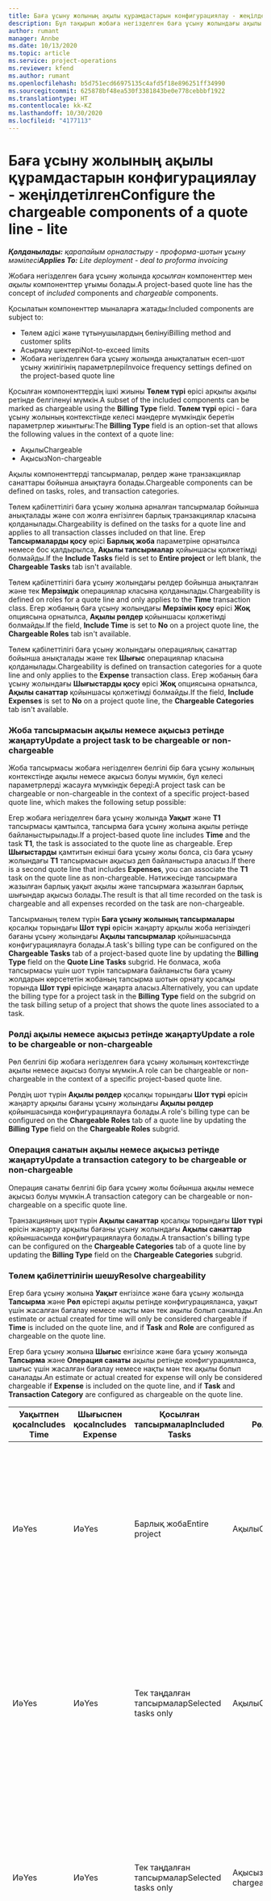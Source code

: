 ```yaml
---
title: Баға ұсыну жолының ақылы құрамдастарын конфигурациялау - жеңілдетілген
description: Бұл тақырып жобаға негізделген баға ұсыну жолындағы ақылы және ақысыз компоненттерді орнату туралы ақпарат береді.
author: rumant
manager: Annbe
ms.date: 10/13/2020
ms.topic: article
ms.service: project-operations
ms.reviewer: kfend
ms.author: rumant
ms.openlocfilehash: b5d751ecd66975135c4afd5f18e896251ff34990
ms.sourcegitcommit: 625878bf48ea530f3381843be0e778cebbbf1922
ms.translationtype: HT
ms.contentlocale: kk-KZ
ms.lasthandoff: 10/30/2020
ms.locfileid: "4177113"
---
```

# <a name="configure-the-chargeable-components-of-a-quote-line---lite"></a><span data-ttu-id="9813c-103">Баға ұсыну жолының ақылы құрамдастарын конфигурациялау - жеңілдетілген</span><span class="sxs-lookup"><span data-stu-id="9813c-103">Configure the chargeable components of a quote line - lite</span></span>

<span data-ttu-id="9813c-104">_**Қолданылады:** қарапайым орналастыру - проформа-шотын ұсыну мәмілесі_</span><span class="sxs-lookup"><span data-stu-id="9813c-104">_**Applies To:** Lite deployment - deal to proforma invoicing_</span></span>

<span data-ttu-id="9813c-105">Жобаға негізделген баға ұсыну жолында *қосылған* компоненттер мен *ақылы* компоненттер ұғымы болады.</span><span class="sxs-lookup"><span data-stu-id="9813c-105">A project-based quote line has the concept of *included* components and *chargeable* components.</span></span>

<span data-ttu-id="9813c-106">Қосылатын компоненттер мыналарға жатады:</span><span class="sxs-lookup"><span data-stu-id="9813c-106">Included components are subject to:</span></span>

  - <span data-ttu-id="9813c-107">Төлем әдісі және тұтынушылардың бөлінуі</span><span class="sxs-lookup"><span data-stu-id="9813c-107">Billing method and customer splits</span></span>
  - <span data-ttu-id="9813c-108">Асырмау шектері</span><span class="sxs-lookup"><span data-stu-id="9813c-108">Not-to-exceed limits</span></span> 
  - <span data-ttu-id="9813c-109">Жобаға негізделген баға ұсыну жолында анықталатын есеп-шот ұсыну жиілігінің параметрлері</span><span class="sxs-lookup"><span data-stu-id="9813c-109">Invoice frequency settings defined on the project-based quote line</span></span>

<span data-ttu-id="9813c-110">Қосылған компоненттердің ішкі жиыны **Төлем түрі** өрісі арқылы ақылы ретінде белгіленуі мүмкін.</span><span class="sxs-lookup"><span data-stu-id="9813c-110">A subset of the included components can be marked as chargeable using the **Billing Type** field.</span></span> <span data-ttu-id="9813c-111">**Төлем түрі** өрісі - баға ұсыну жолының контекстінде келесі мәндерге мүмкіндік беретін параметрлер жиынтығы:</span><span class="sxs-lookup"><span data-stu-id="9813c-111">The **Billing Type** field is an option-set that allows the following values in the context of a quote line:</span></span>

  - <span data-ttu-id="9813c-112">Ақылы</span><span class="sxs-lookup"><span data-stu-id="9813c-112">Chargeable</span></span>
  - <span data-ttu-id="9813c-113">Ақысыз</span><span class="sxs-lookup"><span data-stu-id="9813c-113">Non-chargeable</span></span>

<span data-ttu-id="9813c-114">Ақылы компоненттерді тапсырмалар, рөлдер және транзакциялар санаттары бойынша анықтауға болады.</span><span class="sxs-lookup"><span data-stu-id="9813c-114">Chargeable components can be defined on tasks, roles, and transaction categories.</span></span>

<span data-ttu-id="9813c-115">Төлем қабілеттілігі баға ұсыну жолына арналған тапсырмалар бойынша анықталады және сол жолға енгізілген барлық транзакциялар класына қолданылады.</span><span class="sxs-lookup"><span data-stu-id="9813c-115">Chargeability is defined on the tasks for a quote line and applies to all transaction classes included on that line.</span></span> <span data-ttu-id="9813c-116">Егер **Тапсырмаларды қосу** өрісі **Барлық жоба** параметріне орнатылса немесе бос қалдырылса, **Ақылы тапсырмалар** қойыншасы қолжетімді болмайды.</span><span class="sxs-lookup"><span data-stu-id="9813c-116">If the **Include Tasks** field is set to **Entire project** or left blank, the **Chargeable Tasks** tab isn't available.</span></span>

<span data-ttu-id="9813c-117">Төлем қабілеттілігі баға ұсыну жолындағы рөлдер бойынша анықталған және тек **Мерзімдік** операциялар класына қолданылады.</span><span class="sxs-lookup"><span data-stu-id="9813c-117">Chargeability is defined on roles for a quote line and only applies to the **Time** transaction class.</span></span> <span data-ttu-id="9813c-118">Егер жобаның баға ұсыну жолындағы **Мерзімін қосу** өрісі **Жоқ** опциясына орнатылса, **Ақылы рөлдер** қойыншасы қолжетімді болмайды.</span><span class="sxs-lookup"><span data-stu-id="9813c-118">If the field, **Include Time** is set to **No** on a project quote line, the **Chargeable Roles** tab isn't available.</span></span>

<span data-ttu-id="9813c-119">Төлем қабілеттілігі баға ұсыну жолындағы операциялық санаттар бойынша анықталады және тек **Шығыс** операциялар класына қолданылады.</span><span class="sxs-lookup"><span data-stu-id="9813c-119">Chargeability is defined on transaction categories for a  quote line and only applies to the **Expense** transaction class.</span></span> <span data-ttu-id="9813c-120">Егер жобаның баға ұсыну жолындағы **Шығыстарды қосу** өрісі **Жоқ** опциясына орнатылса, **Ақылы санаттар** қойыншасы қолжетімді болмайды.</span><span class="sxs-lookup"><span data-stu-id="9813c-120">If the field, **Include Expenses** is set to **No** on a project quote line, the **Chargeable Categories** tab isn't available.</span></span>

### <a name="update-a-project-task-to-be-chargeable-or-non-chargeable"></a><span data-ttu-id="9813c-121">Жоба тапсырмасын ақылы немесе ақысыз ретінде жаңарту</span><span class="sxs-lookup"><span data-stu-id="9813c-121">Update a project task to be chargeable or non-chargeable</span></span>

<span data-ttu-id="9813c-122">Жоба тапсырмасы жобаға негізделген белгілі бір баға ұсыну жолының контекстінде ақылы немесе ақысыз болуы мүмкін, бұл келесі параметрлерді жасауға мүмкіндік береді:</span><span class="sxs-lookup"><span data-stu-id="9813c-122">A project task can be chargeable or non-chargeable in the context of a specific project-based quote line, which makes the following setup possible:</span></span>

<span data-ttu-id="9813c-123">Егер жобаға негізделген баға ұсыну жолында **Уақыт** және **Т1** тапсырмасы қамтылса, тапсырма баға ұсыну жолына ақылы ретінде байланыстырылады.</span><span class="sxs-lookup"><span data-stu-id="9813c-123">If a project-based quote line includes **Time** and the task **T1**, the task is associated to the quote line as chargeable.</span></span> <span data-ttu-id="9813c-124">Егер **Шығыстарды** қамтитын екінші баға ұсыну жолы болса, сіз баға ұсыну жолындағы **T1** тапсырмасын ақысыз деп байланыстыра аласыз.</span><span class="sxs-lookup"><span data-stu-id="9813c-124">If there is a second quote line that includes **Expenses**, you can associate the **T1** task on the quote line as non-chargeable.</span></span> <span data-ttu-id="9813c-125">Нәтижесінде тапсырмаға жазылған барлық уақыт ақылы және тапсырмаға жазылған барлық шығындар ақысыз болады.</span><span class="sxs-lookup"><span data-stu-id="9813c-125">The result is that all time recorded on the task is chargeable and all expenses recorded on the task are non-chargeable.</span></span>

<span data-ttu-id="9813c-126">Тапсырманың төлем түрін **Баға ұсыну жолының тапсырмалары** қосалқы торындағы **Шот түрі** өрісін жаңарту арқылы жоба негізіндегі бағаны ұсыну жолындағы **Ақылы тапсырмалар** қойыншасында конфигурациялауға болады.</span><span class="sxs-lookup"><span data-stu-id="9813c-126">A task's billing type can be configured on the **Chargeable Tasks** tab of a project-based quote line by updating the **Billing Type** field on the **Quote Line Tasks** subgrid.</span></span> <span data-ttu-id="9813c-127">Не болмаса, жоба тапсырмасы үшін шот түрін тапсырмаға байланысты баға ұсыну жолдарын көрсететін жобаның тапсырма шотын орнату қосалқы торында **Шот түрі** өрісінде жаңарта аласыз.</span><span class="sxs-lookup"><span data-stu-id="9813c-127">Alternatively, you can update the billing type for a project task in the **Billing Type** field on the subgrid on the task billing setup of a project that shows the quote lines associated to a task.</span></span>

### <a name="update-a-role-to-be-chargeable-or-non-chargeable"></a><span data-ttu-id="9813c-128">Рөлді ақылы немесе ақысыз ретінде жаңарту</span><span class="sxs-lookup"><span data-stu-id="9813c-128">Update a role to be chargeable or non-chargeable</span></span>

<span data-ttu-id="9813c-129">Рөл белгілі бір жобаға негізделген баға ұсыну жолының контекстінде ақылы немесе ақысыз болуы мүмкін.</span><span class="sxs-lookup"><span data-stu-id="9813c-129">A role can be chargeable or non-chargeable in the context of a specific project-based quote line.</span></span>

<span data-ttu-id="9813c-130">Рөлдің шот түрін **Ақылы рөлдер** қосалқы торындағы **Шот түрі** өрісін жаңарту арқылы бағаны ұсыну жолындағы **Ақылы рөлдер** қойыншасында конфигурациялауға болады.</span><span class="sxs-lookup"><span data-stu-id="9813c-130">A role's billing type can be configured on the **Chargeable Roles** tab of a quote line by updating the **Billing Type** field on the **Chargeable Roles** subgrid.</span></span>

### <a name="update-a-transaction-category-to-be-chargeable-or-non-chargeable"></a><span data-ttu-id="9813c-131">Операция санатын ақылы немесе ақысыз ретінде жаңарту</span><span class="sxs-lookup"><span data-stu-id="9813c-131">Update a transaction category to be chargeable or non-chargeable</span></span>

<span data-ttu-id="9813c-132">Операция санаты белгілі бір баға ұсыну жолы бойынша ақылы немесе ақысыз болуы мүмкін.</span><span class="sxs-lookup"><span data-stu-id="9813c-132">A transaction category can be chargeable or non-chargeable on a specific quote line.</span></span>

<span data-ttu-id="9813c-133">Транзакцияның шот түрін **Ақылы санаттар** қосалқы торындағы **Шот түрі** өрісін жаңарту арқылы бағаны ұсыну жолындағы **Ақылы санаттар** қойыншасында конфигурациялауға болады.</span><span class="sxs-lookup"><span data-stu-id="9813c-133">A transaction's billing type can be configured on the **Chargeable Categories** tab of a quote line by updating the **Billing Type** field on the **Chargeable Categories** subgrid.</span></span>

### <a name="resolve-chargeability"></a><span data-ttu-id="9813c-134">Төлем қабілеттілігін шешу</span><span class="sxs-lookup"><span data-stu-id="9813c-134">Resolve chargeability</span></span>
<span data-ttu-id="9813c-135">Егер баға ұсыну жолына **Уақыт** енгізілсе және баға ұсыну жолында **Тапсырма** және **Рөл** өрістері ақылы ретінде конфигурацияланса, уақыт үшін жасалған бағалау немесе нақты мән тек ақылы болып саналады.</span><span class="sxs-lookup"><span data-stu-id="9813c-135">An estimate or actual created for time will only be considered chargeable if **Time** is included on the quote line, and if **Task** and **Role** are configured as chargeable on the quote line.</span></span>

<span data-ttu-id="9813c-136">Егер баға ұсыну жолына **Шығыс** енгізілсе және баға ұсыну жолында **Тапсырма** және **Операция санаты** ақылы ретінде конфигурацияланса, шығыс үшін жасалған бағалау немесе нақты мән тек ақылы болып саналады.</span><span class="sxs-lookup"><span data-stu-id="9813c-136">An estimate or actual created for expense will only be considered chargeable if **Expense** is included on the quote line, and if **Task** and **Transaction Category** are configured as chargeable on the quote line.</span></span>

| <span data-ttu-id="9813c-137">Уақытпен қоса</span><span class="sxs-lookup"><span data-stu-id="9813c-137">Includes Time</span></span> | <span data-ttu-id="9813c-138">Шығыспен қоса</span><span class="sxs-lookup"><span data-stu-id="9813c-138">Includes Expense</span></span> | <span data-ttu-id="9813c-139">Қосылған тапсырмалар</span><span class="sxs-lookup"><span data-stu-id="9813c-139">Included Tasks</span></span> | <span data-ttu-id="9813c-140">Рөл</span><span class="sxs-lookup"><span data-stu-id="9813c-140">Role</span></span> | <span data-ttu-id="9813c-141">Санат</span><span class="sxs-lookup"><span data-stu-id="9813c-141">Category</span></span> | <span data-ttu-id="9813c-142">Тапсырма</span><span class="sxs-lookup"><span data-stu-id="9813c-142">Task</span></span> | <span data-ttu-id="9813c-143">Есеп-шот ұсыну</span><span class="sxs-lookup"><span data-stu-id="9813c-143">Billing</span></span> |
| --- | --- | --- | --- | --- | --- | --- |
| <span data-ttu-id="9813c-144">Иә</span><span class="sxs-lookup"><span data-stu-id="9813c-144">Yes</span></span> | <span data-ttu-id="9813c-145">Иә</span><span class="sxs-lookup"><span data-stu-id="9813c-145">Yes</span></span> | <span data-ttu-id="9813c-146">Барлық жоба</span><span class="sxs-lookup"><span data-stu-id="9813c-146">Entire project</span></span> | <span data-ttu-id="9813c-147">Ақылы</span><span class="sxs-lookup"><span data-stu-id="9813c-147">Chargeable</span></span> | <span data-ttu-id="9813c-148">Ақылы</span><span class="sxs-lookup"><span data-stu-id="9813c-148">Chargeable</span></span> | <span data-ttu-id="9813c-149">Орнату мүмкін емес</span><span class="sxs-lookup"><span data-stu-id="9813c-149">Can't be set</span></span> | <span data-ttu-id="9813c-150">Уақыт нақты мәніндегі шот ұсыну: Ақылы</span><span class="sxs-lookup"><span data-stu-id="9813c-150">Billing on a time actual: Chargeable</span></span> </br><span data-ttu-id="9813c-151">Шығыс нақты мәніндегі шот ұсыну түрі: Ақылы</span><span class="sxs-lookup"><span data-stu-id="9813c-151">Billing type on expense actual: Chargeable</span></span> |
| <span data-ttu-id="9813c-152">Иә</span><span class="sxs-lookup"><span data-stu-id="9813c-152">Yes</span></span> | <span data-ttu-id="9813c-153">Иә</span><span class="sxs-lookup"><span data-stu-id="9813c-153">Yes</span></span> | <span data-ttu-id="9813c-154">Тек таңдалған тапсырмалар</span><span class="sxs-lookup"><span data-stu-id="9813c-154">Selected tasks only</span></span> | <span data-ttu-id="9813c-155">Ақылы</span><span class="sxs-lookup"><span data-stu-id="9813c-155">Chargeable</span></span> | <span data-ttu-id="9813c-156">Ақылы</span><span class="sxs-lookup"><span data-stu-id="9813c-156">Chargeable</span></span> | <span data-ttu-id="9813c-157">Ақылы</span><span class="sxs-lookup"><span data-stu-id="9813c-157">Chargeable</span></span> | <span data-ttu-id="9813c-158">Уақыт нақты мәніндегі шот ұсыну: Ақылы</span><span class="sxs-lookup"><span data-stu-id="9813c-158">Billing on a time actual: Chargeable</span></span></br><span data-ttu-id="9813c-159">Шығыс нақты мәніндегі шот ұсыну түрі: Ақылы</span><span class="sxs-lookup"><span data-stu-id="9813c-159">Billing type on expense actual: Chargeable</span></span> |
| <span data-ttu-id="9813c-160">Иә</span><span class="sxs-lookup"><span data-stu-id="9813c-160">Yes</span></span> | <span data-ttu-id="9813c-161">Иә</span><span class="sxs-lookup"><span data-stu-id="9813c-161">Yes</span></span> | <span data-ttu-id="9813c-162">Тек таңдалған тапсырмалар</span><span class="sxs-lookup"><span data-stu-id="9813c-162">Selected tasks only</span></span> | <span data-ttu-id="9813c-163">Ақысыз</span><span class="sxs-lookup"><span data-stu-id="9813c-163">Non-chargeable</span></span> | <span data-ttu-id="9813c-164">Ақылы</span><span class="sxs-lookup"><span data-stu-id="9813c-164">Chargeable</span></span> | <span data-ttu-id="9813c-165">Ақылы</span><span class="sxs-lookup"><span data-stu-id="9813c-165">Chargeable</span></span> | <span data-ttu-id="9813c-166">Уақыт нақты мәніндегі шот ұсыну: Ақысыз</span><span class="sxs-lookup"><span data-stu-id="9813c-166">Billing on a time actual: Non-Chargeable</span></span></br><span data-ttu-id="9813c-167">Шығыс нақты мәніндегі шот ұсыну түрі: Ақылы</span><span class="sxs-lookup"><span data-stu-id="9813c-167">Billing type on expense actual: Chargeable</span></span> |
| <span data-ttu-id="9813c-168">Иә</span><span class="sxs-lookup"><span data-stu-id="9813c-168">Yes</span></span> | <span data-ttu-id="9813c-169">Иә</span><span class="sxs-lookup"><span data-stu-id="9813c-169">Yes</span></span> | <span data-ttu-id="9813c-170">Тек таңдалған тапсырмалар</span><span class="sxs-lookup"><span data-stu-id="9813c-170">Selected tasks only</span></span> | <span data-ttu-id="9813c-171">Ақылы</span><span class="sxs-lookup"><span data-stu-id="9813c-171">Chargeable</span></span> | <span data-ttu-id="9813c-172">Ақылы</span><span class="sxs-lookup"><span data-stu-id="9813c-172">Chargeable</span></span> | <span data-ttu-id="9813c-173">Ақысыз</span><span class="sxs-lookup"><span data-stu-id="9813c-173">Non-Chargeable</span></span> | <span data-ttu-id="9813c-174">Уақыт нақты мәніндегі шот ұсыну: Ақысыз</span><span class="sxs-lookup"><span data-stu-id="9813c-174">Billing on a time actual: Non-Chargeable</span></span></br> <span data-ttu-id="9813c-175">Шығыс нақты мәніндегі шот ұсыну түрі: Ақысыз</span><span class="sxs-lookup"><span data-stu-id="9813c-175">Billing type on expense actual: Non-Chargeable</span></span> |
| <span data-ttu-id="9813c-176">Иә</span><span class="sxs-lookup"><span data-stu-id="9813c-176">Yes</span></span> | <span data-ttu-id="9813c-177">Иә</span><span class="sxs-lookup"><span data-stu-id="9813c-177">Yes</span></span> | <span data-ttu-id="9813c-178">Тек таңдалған тапсырмалар</span><span class="sxs-lookup"><span data-stu-id="9813c-178">Selected tasks only</span></span> | <span data-ttu-id="9813c-179">Ақысыз</span><span class="sxs-lookup"><span data-stu-id="9813c-179">Non-Chargeable</span></span> | <span data-ttu-id="9813c-180">Ақылы</span><span class="sxs-lookup"><span data-stu-id="9813c-180">Chargeable</span></span> | <span data-ttu-id="9813c-181">Ақысыз</span><span class="sxs-lookup"><span data-stu-id="9813c-181">Non- Chargeable</span></span> | <span data-ttu-id="9813c-182">Уақыт нақты мәніндегі шот ұсыну: Ақысыз</span><span class="sxs-lookup"><span data-stu-id="9813c-182">Billing on a time actual: Non-Chargeable</span></span></br> <span data-ttu-id="9813c-183">Шығыс нақты мәніндегі шот ұсыну түрі: Ақысыз</span><span class="sxs-lookup"><span data-stu-id="9813c-183">Billing type on expense actual: Non-Chargeable</span></span> |
| <span data-ttu-id="9813c-184">Иә</span><span class="sxs-lookup"><span data-stu-id="9813c-184">Yes</span></span> | <span data-ttu-id="9813c-185">Иә</span><span class="sxs-lookup"><span data-stu-id="9813c-185">Yes</span></span> | <span data-ttu-id="9813c-186">Тек таңдалған тапсырмалар</span><span class="sxs-lookup"><span data-stu-id="9813c-186">Selected tasks only</span></span> | <span data-ttu-id="9813c-187">Ақысыз</span><span class="sxs-lookup"><span data-stu-id="9813c-187">Non-Chargeable</span></span> | <span data-ttu-id="9813c-188">Ақысыз</span><span class="sxs-lookup"><span data-stu-id="9813c-188">Non-Chargeable</span></span> | <span data-ttu-id="9813c-189">Ақылы</span><span class="sxs-lookup"><span data-stu-id="9813c-189">Chargeable</span></span> | <span data-ttu-id="9813c-190">Уақыт нақты мәніндегі шот ұсыну: Ақысыз</span><span class="sxs-lookup"><span data-stu-id="9813c-190">Billing on a time actual: Non-Chargeable</span></span></br> <span data-ttu-id="9813c-191">Шығыс нақты мәніндегі шот ұсыну түрі: Ақысыз</span><span class="sxs-lookup"><span data-stu-id="9813c-191">Billing type on expense actual: Non-Chargeable</span></span> |
| <span data-ttu-id="9813c-192">№</span><span class="sxs-lookup"><span data-stu-id="9813c-192">No</span></span> | <span data-ttu-id="9813c-193">Иә</span><span class="sxs-lookup"><span data-stu-id="9813c-193">Yes</span></span> | <span data-ttu-id="9813c-194">Барлық жоба</span><span class="sxs-lookup"><span data-stu-id="9813c-194">Entire project</span></span> | <span data-ttu-id="9813c-195">Орнату мүмкін емес</span><span class="sxs-lookup"><span data-stu-id="9813c-195">Can't be set</span></span> | <span data-ttu-id="9813c-196">Ақылы</span><span class="sxs-lookup"><span data-stu-id="9813c-196">Chargeable</span></span> | <span data-ttu-id="9813c-197">Орнату мүмкін емес</span><span class="sxs-lookup"><span data-stu-id="9813c-197">Can't be set</span></span> | <span data-ttu-id="9813c-198">Уақыт нақты мәніндегі шот ұсыну: Қолжетімді емес</span><span class="sxs-lookup"><span data-stu-id="9813c-198">Billing on a time actual: Not available</span></span> </br><span data-ttu-id="9813c-199">Шығыс нақты мәніндегі шот ұсыну түрі: Ақылы</span><span class="sxs-lookup"><span data-stu-id="9813c-199">Billing type on expense actual: Chargeable</span></span> |
| <span data-ttu-id="9813c-200">№</span><span class="sxs-lookup"><span data-stu-id="9813c-200">No</span></span> | <span data-ttu-id="9813c-201">Иә</span><span class="sxs-lookup"><span data-stu-id="9813c-201">Yes</span></span> | <span data-ttu-id="9813c-202">Барлық жоба</span><span class="sxs-lookup"><span data-stu-id="9813c-202">Entire project</span></span> | <span data-ttu-id="9813c-203">Орнату мүмкін емес</span><span class="sxs-lookup"><span data-stu-id="9813c-203">Can't be set</span></span> | <span data-ttu-id="9813c-204">Ақысыз</span><span class="sxs-lookup"><span data-stu-id="9813c-204">Non-chargeable</span></span> | <span data-ttu-id="9813c-205">Орнату мүмкін емес</span><span class="sxs-lookup"><span data-stu-id="9813c-205">Can't be set</span></span> | <span data-ttu-id="9813c-206">Уақыт нақты мәніндегі шот ұсыну: Қолжетімді емес</span><span class="sxs-lookup"><span data-stu-id="9813c-206">Billing on a time actual: Not available</span></span> </br><span data-ttu-id="9813c-207">Шығыс нақты мәніндегі шот ұсыну түрі: Ақысыз</span><span class="sxs-lookup"><span data-stu-id="9813c-207">Billing type on expense actual: Non-chargeable</span></span> |
| <span data-ttu-id="9813c-208">Иә</span><span class="sxs-lookup"><span data-stu-id="9813c-208">Yes</span></span> | <span data-ttu-id="9813c-209">№</span><span class="sxs-lookup"><span data-stu-id="9813c-209">No</span></span> | <span data-ttu-id="9813c-210">Барлық жоба</span><span class="sxs-lookup"><span data-stu-id="9813c-210">Entire project</span></span> | <span data-ttu-id="9813c-211">Ақылы</span><span class="sxs-lookup"><span data-stu-id="9813c-211">Chargeable</span></span> | <span data-ttu-id="9813c-212">Орнату мүмкін емес</span><span class="sxs-lookup"><span data-stu-id="9813c-212">Can't be set</span></span> | <span data-ttu-id="9813c-213">Орнату мүмкін емес</span><span class="sxs-lookup"><span data-stu-id="9813c-213">Can't be set</span></span> | <span data-ttu-id="9813c-214">Уақыт нақты мәніндегі шот ұсыну: Ақылы</span><span class="sxs-lookup"><span data-stu-id="9813c-214">Billing on a time actual: Chargeable</span></span></br><span data-ttu-id="9813c-215">Шығыс нақты мәніндегі шот ұсыну түрі: Қолжетімді емес</span><span class="sxs-lookup"><span data-stu-id="9813c-215">Billing type on expense actual: Not available</span></span> |
| <span data-ttu-id="9813c-216">Иә</span><span class="sxs-lookup"><span data-stu-id="9813c-216">Yes</span></span> | <span data-ttu-id="9813c-217">№</span><span class="sxs-lookup"><span data-stu-id="9813c-217">No</span></span> | <span data-ttu-id="9813c-218">Барлық жоба</span><span class="sxs-lookup"><span data-stu-id="9813c-218">Entire project</span></span> | <span data-ttu-id="9813c-219">Ақысыз</span><span class="sxs-lookup"><span data-stu-id="9813c-219">Non-chargeable</span></span> | <span data-ttu-id="9813c-220">Орнату мүмкін емес</span><span class="sxs-lookup"><span data-stu-id="9813c-220">Can't be set</span></span> | <span data-ttu-id="9813c-221">Орнату мүмкін емес</span><span class="sxs-lookup"><span data-stu-id="9813c-221">Can't be set</span></span> | <span data-ttu-id="9813c-222">Уақыт нақты мәніндегі шот ұсыну: Ақысыз</span><span class="sxs-lookup"><span data-stu-id="9813c-222">Billing on a time actual: Non-chargeable</span></span> </br><span data-ttu-id="9813c-223">Шығыс нақты мәніндегі шот ұсыну түрі: Қолжетімді емес</span><span class="sxs-lookup"><span data-stu-id="9813c-223">Billing type on expense actual: Not available</span></span> |
